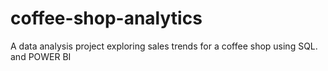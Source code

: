 # coffee-shop-analytics
A data analysis project exploring sales trends for a coffee shop using SQL. and POWER BI
